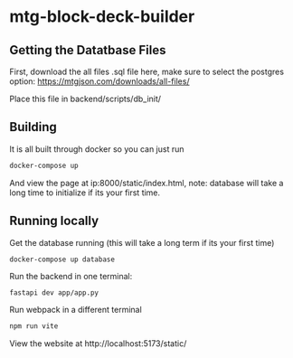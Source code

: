 # mtg-block-deck-builder

## Getting the Datatbase Files

First, download the all files .sql file here, make sure to select the postgres option:
https://mtgjson.com/downloads/all-files/

Place this file in backend/scripts/db_init/

## Building

It is all built through docker so you can just run

```bash
docker-compose up
```

And view the page at ip:8000/static/index.html, note: database will take a long time to initialize
if its your first time.

## Running locally

Get the database running (this will take a long term if its your first time)

```
docker-compose up database
```

Run the backend in one terminal:

```bash
fastapi dev app/app.py
```

Run webpack in a different terminal

```bash
npm run vite
```

View the website at http://localhost:5173/static/
